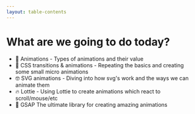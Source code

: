 ```yaml
---
layout: table-contents
---
```


# What are we going to do today?
- 🥦 Animations - Types of animations and their value
- 🎨 CSS transitions & animations - Repeating the basics and creating some small micro animations
- 🤓 SVG animations - Diving into how svg's work and the ways we can animate them
- 🔥 Lottie - Using Lottie to create animations which react to scroll/mouse/etc
- 🚀 GSAP
The ultimate library for creating amazing animations